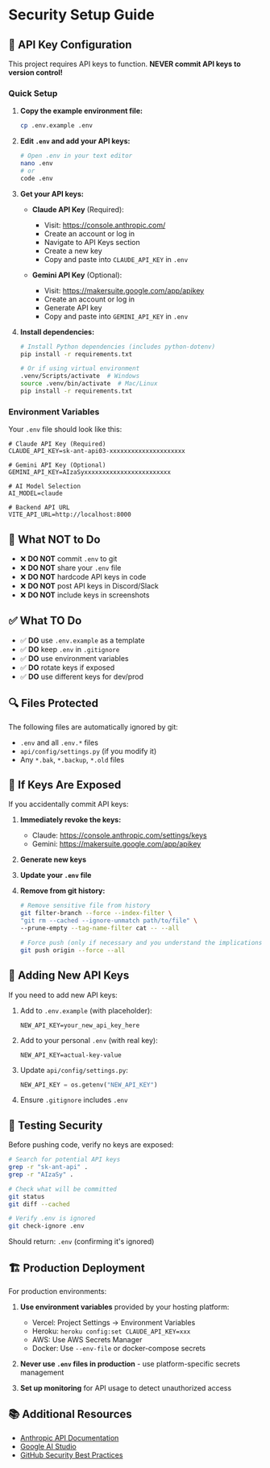 # Security Setup Guide

## 🔐 API Key Configuration

This project requires API keys to function. **NEVER commit API keys to version control!**

### Quick Setup

1. **Copy the example environment file:**
   ```bash
   cp .env.example .env
   ```

2. **Edit `.env` and add your API keys:**
   ```bash
   # Open .env in your text editor
   nano .env
   # or
   code .env
   ```

3. **Get your API keys:**
   - **Claude API Key** (Required):
     - Visit: https://console.anthropic.com/
     - Create an account or log in
     - Navigate to API Keys section
     - Create a new key
     - Copy and paste into `CLAUDE_API_KEY` in `.env`

   - **Gemini API Key** (Optional):
     - Visit: https://makersuite.google.com/app/apikey
     - Create an account or log in
     - Generate API key
     - Copy and paste into `GEMINI_API_KEY` in `.env`

4. **Install dependencies:**
   ```bash
   # Install Python dependencies (includes python-dotenv)
   pip install -r requirements.txt

   # Or if using virtual environment
   .venv/Scripts/activate  # Windows
   source .venv/bin/activate  # Mac/Linux
   pip install -r requirements.txt
   ```

### Environment Variables

Your `.env` file should look like this:

```env
# Claude API Key (Required)
CLAUDE_API_KEY=sk-ant-api03-xxxxxxxxxxxxxxxxxxxxx

# Gemini API Key (Optional)
GEMINI_API_KEY=AIzaSyxxxxxxxxxxxxxxxxxxxxxxxx

# AI Model Selection
AI_MODEL=claude

# Backend API URL
VITE_API_URL=http://localhost:8000
```

## 🚫 What NOT to Do

- ❌ **DO NOT** commit `.env` to git
- ❌ **DO NOT** share your `.env` file
- ❌ **DO NOT** hardcode API keys in code
- ❌ **DO NOT** post API keys in Discord/Slack
- ❌ **DO NOT** include keys in screenshots

## ✅ What TO Do

- ✅ **DO** use `.env.example` as a template
- ✅ **DO** keep `.env` in `.gitignore`
- ✅ **DO** use environment variables
- ✅ **DO** rotate keys if exposed
- ✅ **DO** use different keys for dev/prod

## 🔍 Files Protected

The following files are automatically ignored by git:

- `.env` and all `.env.*` files
- `api/config/settings.py` (if you modify it)
- Any `*.bak`, `*.backup`, `*.old` files

## 🚨 If Keys Are Exposed

If you accidentally commit API keys:

1. **Immediately revoke the keys:**
   - Claude: https://console.anthropic.com/settings/keys
   - Gemini: https://makersuite.google.com/app/apikey

2. **Generate new keys**

3. **Update your `.env` file**

4. **Remove from git history:**
   ```bash
   # Remove sensitive file from history
   git filter-branch --force --index-filter \
   "git rm --cached --ignore-unmatch path/to/file" \
   --prune-empty --tag-name-filter cat -- --all

   # Force push (only if necessary and you understand the implications)
   git push origin --force --all
   ```

## 📝 Adding New API Keys

If you need to add new API keys:

1. Add to `.env.example` (with placeholder):
   ```env
   NEW_API_KEY=your_new_api_key_here
   ```

2. Add to your personal `.env` (with real key):
   ```env
   NEW_API_KEY=actual-key-value
   ```

3. Update `api/config/settings.py`:
   ```python
   NEW_API_KEY = os.getenv("NEW_API_KEY")
   ```

4. Ensure `.gitignore` includes `.env`

## 🧪 Testing Security

Before pushing code, verify no keys are exposed:

```bash
# Search for potential API keys
grep -r "sk-ant-api" .
grep -r "AIzaSy" .

# Check what will be committed
git status
git diff --cached

# Verify .env is ignored
git check-ignore .env
```

Should return: `.env` (confirming it's ignored)

## 🏗️ Production Deployment

For production environments:

1. **Use environment variables** provided by your hosting platform:
   - Vercel: Project Settings → Environment Variables
   - Heroku: `heroku config:set CLAUDE_API_KEY=xxx`
   - AWS: Use AWS Secrets Manager
   - Docker: Use `--env-file` or docker-compose secrets

2. **Never use `.env` files in production** - use platform-specific secrets management

3. **Set up monitoring** for API usage to detect unauthorized access

## 📚 Additional Resources

- [Anthropic API Documentation](https://docs.anthropic.com/)
- [Google AI Studio](https://ai.google.dev/)
- [GitHub Security Best Practices](https://docs.github.com/en/code-security)
